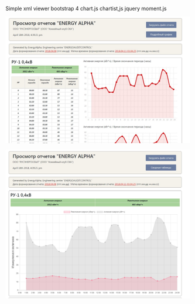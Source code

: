 Simple xml viewer
bootstrap 4
chart.js
chartist,js
jquery
moment.js


![alt text](https://github.com/iivanovw7/ReportParser/blob/master/img/view.jpg)


![alt text](https://github.com/iivanovw7/ReportParser/blob/master/img/view2.jpg)